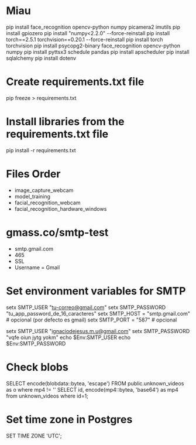 # Miau
pip install face_recognition opencv-python numpy picamera2 imutils
pip install gpiozero 
pip install "numpy<2.2.0" --force-reinstall
pip install torch==2.5.1 torchvision==0.20.1 --force-reinstall
pip install torch torchvision
pip install psycopg2-binary face_recognition opencv-python numpy
pip install pyttsx3 schedule pandas
pip install apscheduler
pip install sqlalchemy
pip install dotenv

# Create requirements.txt file
pip freeze > requirements.txt

# Install libraries from the requirements.txt file
pip install -r requirements.txt

# Files Order

- image_capture_webcam
- model_training
- facial_recognition_webcam
- facial_recognition_hardware_windows


# gmass.co/smtp-test

- smtp.gmail.com
- 465
- SSL
- Username = Gmail

# Set environment variables for SMTP

setx SMTP_USER      "tu-correo@gmail.com"
setx SMTP_PASSWORD  "tu_app_password_de_16_caracteres"
setx SMTP_HOST      = "smtp.gmail.com"   # opcional (por defecto es gmail)
setx SMTP_PORT      = "587"              # opcional

setx SMTP_USER      "ignaciodejesus.m.u@gmail.com"
setx SMTP_PASSWORD  "vqfe oiun jytg yokm"
echo $Env:SMTP_USER
echo $Env:SMTP_PASSWORD


# Check blobs
SELECT encode(blobdata::bytea, 'escape') FROM public.unknown_videos as o where mp4   != ''
SELECT id, encode(mp4::bytea, 'base64') as mp4 from unknown_videos where id=1;

# Set time zone in Postgres
SET TIME ZONE 'UTC';
